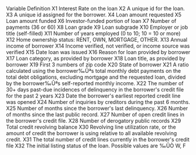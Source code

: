 Variable	Definition
X1	Interest Rate on the loan
X2	A unique id for the loan.
X3	A unique id assigned for the borrower.
X4	Loan amount requested
X5	Loan amount funded
X6	Investor-funded portion of loan
X7	Number of payments (36 or 60)
X8	Loan grade
X9	Loan subgrade
X10	Employer or job title (self-filled)
X11	Number of years employed (0 to 10; 10 = 10 or more)
X12	Home ownership status: RENT, OWN, MORTGAGE, OTHER.
X13	Annual income of borrower
X14	Income verified, not verified, or income source was verified
X15	Date loan was issued
X16	Reason for loan provided by borrower
X17	Loan category, as provided by borrower
X18	Loan title, as provided by borrower
X19	First 3 numbers of zip code
X20	State of borrower
X21	A ratio calculated using the borrower‰Ûªs total monthly debt payments on the total debt obligations, excluding mortgage and the requested loan, divided by the borrower‰Ûªs self-reported monthly income.
X22	The number of 30+ days past-due incidences of delinquency in the borrower's credit file for the past 2 years
X23	Date the borrower's earliest reported credit line was opened
X24	Number of inquiries by creditors during the past 6 months.
X25	Number of months since the borrower's last delinquency.
X26	Number of months since the last public record.
X27	Number of open credit lines in the borrower's credit file.
X28	Number of derogatory public records
X29	Total credit revolving balance
X30	Revolving line utilization rate, or the amount of credit the borrower is using relative to all available revolving credit.
X31	The total number of credit lines currently in the borrower's credit file
X32	The initial listing status of the loan. Possible values are ‰ÛÒ W, F
